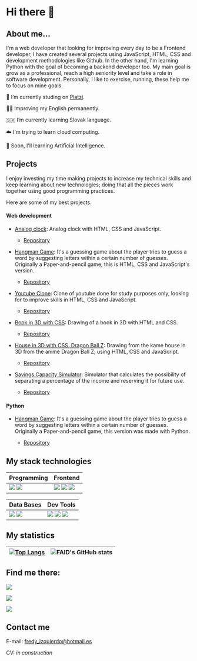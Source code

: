 # Hi there 👋

## About me...
I'm a web developer that looking for improving every day to be a Frontend developer, I have created several projects using JavaScript, HTML, CSS and development methodologies like Github. In the other hand, I'm learning Python with the goal of becoming a backend developer too. My main goal is grow as a professional, reach a high seniority level and take a role in software development. Personally, I like to exercise, running, these help me to focus on mine goals.

📖 I’m currently studing on [Platzi](https://platzi.com).

💪🏼 Improving my English permanently.

🇸🇰 I’m currently learning Slovak language.

☁️ I'm trying to learn cloud computing.

🧠 Soon, I'll learning Artificial Intelligence.



## Projects
I enjoy investing my time making projects to increase my technical skills and keep learning about new technologies; doing that all the pieces work together using good programming practices.

Here are some of my best projects.

#### Web development

+ [Analog clock](https://github.com/faidrn/analog-clock): Analog clock with HTML, CSS and JavaScript. 

    + [Repository](https://github.com/faidrn/analog-clock)

+ [Hangman Game](https://faidrn.github.io/hangman-game/): It's a guessing game about the player tries to guess a word by suggesting letters within a certain number of guesses. Originally a Paper-and-pencil game, this is HTML, CSS and JavaScript's version.

    + [Repository](https://github.com/faidrn/hangman-game)

+ [Youtube Clone](https://faidrn.github.io/youtube-clone/): Clone of youtube done for study purposes only, looking for to improve skills in HTML, CSS and JavaScript.

    + [Repository](https://github.com/faidrn/youtube-clone)

+ [Book in 3D with CSS](https://faidrn.github.io/hello-world/book-3d.html): Drawing of a book in 3D with HTML and CSS.

    + [Repository](https://github.com/faidrn/hello-world/blob/main/book-3d.html)

+ [House in 3D with CSS, Dragon Ball Z](https://faidrn.github.io/hello-world/kame-house/kame-house.html): Drawing from the kame house in 3D from the anime Dragon Ball Z; using HTML, CSS and JavaScript.

    + [Repository](https://github.com/faidrn/hello-world/tree/main/kame-house)

+ [Savings Capacity Simulator](https://faidrn.github.io/hello-world/JavaScript/salary-study-simulator/capacidad-de-ahorro.html): Simulator that calculates the possibility of separating a percentage of the income and reserving it for future use.

    + [Repository](https://github.com/faidrn/hello-world/tree/main/JavaScript/salary-study-simulator)

#### Python

+ [Hangman Game](https://github.com/faidrn/hangman-game-py): It's a guessing game about the player tries to guess a word by suggesting letters within a certain number of guesses. Originally a Paper-and-pencil game, this version was made with Python.

    + [Repository](https://github.com/faidrn/hangman-game-py)


## My stack technologies

| Programming  | Frontend  |
| ------------ | --------- |
| ![](https://camo.githubusercontent.com/93c855ae825c1757f3426f05a05f4949d3b786c5b22d0edb53143a9e8f8499f6/68747470733a2f2f696d672e736869656c64732e696f2f62616467652f4a6176615363726970742d3332333333303f7374796c653d666f722d7468652d6261646765266c6f676f3d6a617661736372697074266c6f676f436f6c6f723d463744463145) ![](https://camo.githubusercontent.com/cc663b44f5f2d7e674990fd054d828aae0e30ec8df36768e5f5552978da1cfdf/68747470733a2f2f696d672e736869656c64732e696f2f62616467652f2d507974686f6e2d3333333333333f7374796c653d666c6174266c6f676f3d707974686f6e)     | ![](https://camo.githubusercontent.com/d63d473e728e20a286d22bb2226a7bf45a2b9ac6c72c59c0e61e9730bfe4168c/68747470733a2f2f696d672e736869656c64732e696f2f62616467652f48544d4c352d4533344632363f7374796c653d666f722d7468652d6261646765266c6f676f3d68746d6c35266c6f676f436f6c6f723d7768697465) ![](https://camo.githubusercontent.com/3a0f693cfa032ea4404e8e02d485599bd0d192282b921026e89d271aaa3d7565/68747470733a2f2f696d672e736869656c64732e696f2f62616467652f435353332d3135373242363f7374796c653d666f722d7468652d6261646765266c6f676f3d63737333266c6f676f436f6c6f723d7768697465) ![](https://camo.githubusercontent.com/b13ed67c809178963ce9d538175b02649800772be1ce0cb02da5879e5614e236/68747470733a2f2f696d672e736869656c64732e696f2f62616467652f426f6f7473747261702d3536334437433f7374796c653d666f722d7468652d6261646765266c6f676f3d626f6f747374726170266c6f676f436f6c6f723d7768697465) |

| Data Bases  | Dev Tools |
| ------------- | ------------- |
| ![](https://camo.githubusercontent.com/a4a4a017a5d519d7c4ce2a3cd3d2194fb7af4b1ca424850784565007c2acc7d8/68747470733a2f2f696d672e736869656c64732e696f2f62616467652f4d7953514c2d3030354338343f7374796c653d666f722d7468652d6261646765266c6f676f3d6d7973716c266c6f676f436f6c6f723d7768697465) ![](https://camo.githubusercontent.com/a3a8cb2bfecea7c25e1fb3a44475fb16fd1fe059e89921857e999577cc1ae379/68747470733a2f2f696d672e736869656c64732e696f2f62616467652f2d46697265626173652d4646434132383f7374796c653d666f722d7468652d6261646765266c6f676f3d6669726562617365266c6f676f436f6c6f723d666666666666)  | ![](https://camo.githubusercontent.com/88ab3c0f78016111d88ef82030375fb740d82dd0c16c1b078c441e22479009b3/68747470733a2f2f696d672e736869656c64732e696f2f62616467652f5653436f64652d3030373844343f7374796c653d666f722d7468652d6261646765266c6f676f3d76697375616c25323073747564696f253230636f6465266c6f676f436f6c6f723d7768697465) ![](https://camo.githubusercontent.com/06c6858186510906c21d8c951168d55d976d7dfb9176ed6125c55b8a7de0baae/68747470733a2f2f696d672e736869656c64732e696f2f62616467652f4749542d4534344333303f7374796c653d666f722d7468652d6261646765266c6f676f3d676974266c6f676f436f6c6f723d7768697465) ![](https://camo.githubusercontent.com/878e15b4f7576e844856dc60d855ba0587d3d2bc56211fbe69734ebccb13b068/68747470733a2f2f696d672e736869656c64732e696f2f62616467652f4c696e75782d4643433632343f7374796c653d666f722d7468652d6261646765266c6f676f3d6c696e7578266c6f676f436f6c6f723d626c61636b)  |


## My statistics

|[![Top Langs](https://github-readme-stats.vercel.app/api/top-langs/?username=faidrn&show_icons=true&theme=city_lights)](https://github.com/faidrn/github-readme-stats)|![FAID's GitHub stats](https://github-readme-stats.vercel.app/api?username=faidrn&show_icons=true&theme=city_lights)|
|---|---|


## Find me there:

[![](https://camo.githubusercontent.com/42312e937813abe3eee7d5e9bb08df31605b20af03dd433c4a0dd6233f9fad16/68747470733a2f2f696d672e736869656c64732e696f2f62616467652f547769747465722d2532333144413146322e7376673f7374796c653d666f722d7468652d6261646765266c6f676f3d54776974746572266c6f676f436f6c6f723d7768697465)](https://twitter.com/_FAID__ "Twitter")

[![](https://camo.githubusercontent.com/8bb7c1de40aadb0d8eede2add7716932344b30235088d239831fe0e884de8f82/68747470733a2f2f696d672e736869656c64732e696f2f62616467652f6c696e6b6564696e2532302d2532333030373742352e7376673f267374796c653d666f722d7468652d6261646765266c6f676f3d6c696e6b6564696e266c6f676f436f6c6f723d7768697465)](www.linkedin.com/in/fredy-izquierdo "LinkedIn")

[![](https://camo.githubusercontent.com/14a3b82951a8bfe8bbb1e1619e9283e5ed9375b1721eea15fff5dea1e76448b5/68747470733a2f2f696d672e736869656c64732e696f2f7374617469632f76313f7374796c653d666f722d7468652d6261646765266d6573736167653d436f646550656e26636f6c6f723d303030303030266c6f676f3d436f646550656e266c6f676f436f6c6f723d464646464646266c6162656c3d)](https://codepen.io/faidrn/ "Codepen")

## Contact me

E-mail: [fredy_izquierdo@hotmail.es](mailto:fredy_izquierdo@hotmail.es)

CV: *in construction*
